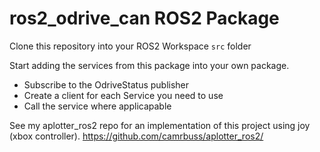 # ros2_odrive_can ROS2 Package

Clone this repository into your ROS2 Workspace `src` folder

Start adding the services from this package into your own package. 

- Subscribe to the OdriveStatus publisher
- Create a client for each Service you need to use
- Call the service where applicapable

See my aplotter_ros2 repo for an implementation of this project using joy (xbox controller).
https://github.com/camrbuss/aplotter_ros2/

